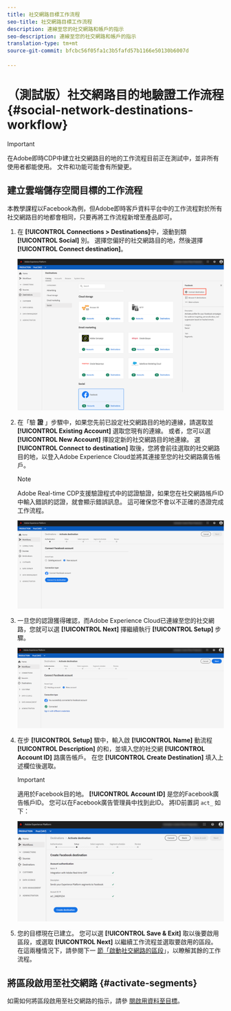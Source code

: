 ```yaml
---
title: 社交網路目標工作流程
seo-title: 社交網路目標工作流程
description: 連線至您的社交網路和帳戶的指示
seo-description: 連線至您的社交網路和帳戶的指示
translation-type: tm+mt
source-git-commit: bfcbc56f05fa1c3b5fafd57b1166e50130b6007d

---
```



# （測試版）社交網路目的地驗證工作流程 {#social-network-destinations-workflow}


>[!IMPORTANT]
>
>在Adobe即時CDP中建立社交網路目的地的工作流程目前正在測試中，並非所有使用者都能使用。 文件和功能可能會有所變更。

## 建立雲端儲存空間目標的工作流程

本教學課程以Facebook為例，但Adobe即時客戶資料平台中的工作流程對於所有社交網路目的地都會相同，只要再將工作流程新增至產品即可。

1. 在 **[!UICONTROL Connections > Destinations]**&#x200B;中，滾動到類 **[!UICONTROL Social]** 別。 選擇您偏好的社交網路目的地，然後選擇 **[!UICONTROL Connect destination]**。

   ![連線至社交網路目的地](/help/rtcdp/destinations/assets/facebook-catalog-view.png)

2. 在「驗 **證** 」步驟中，如果您先前已設定社交網路目的地的連線，請選取並 **[!UICONTROL Existing Account]** 選取您現有的連線。 或者，您可以選 **[!UICONTROL New Account]** 擇設定新的社交網路目的地連線。 選 **[!UICONTROL Connect to destination]** 取後，您將會前往選取的社交網路目的地，以登入Adobe Experience Cloud並將其連接至您的社交網路廣告帳戶。

   >[!NOTE]
   >
   >Adobe Real-time CDP支援驗證程式中的認證驗證，如果您在社交網路帳戶ID中輸入錯誤的認證，就會顯示錯誤訊息。 這可確保您不會以不正確的憑證完成工作流程。

   ![連線至社交網路目的地——驗證步驟](/help/rtcdp/destinations/assets/facebook-pre-connect-view.png)

3. 一旦您的認證獲得確認，而Adobe Experience Cloud已連線至您的社交網路，您就可以選 **[!UICONTROL Next]** 擇繼續執行 **[!UICONTROL Setup]** 步驟。

   ![認證已確認](/help/rtcdp/destinations/assets/facebook-post-connection-view.png)

4. 在步 **[!UICONTROL Setup]** 驟中，輸入啟 **[!UICONTROL Name]** 動流程 **[!UICONTROL Description]** 的和，並填入您的社交網 **[!UICONTROL Account ID]** 路廣告帳戶。 在您 **[!UICONTROL Create Destination]** 填入上述欄位後選取。

   >[!IMPORTANT]
   >
   >適用於Facebook目的地。 **[!UICONTROL Account ID]** 是您的Facebook廣告帳戶ID。 您可以在Facebook廣告管理員中找到此ID。 將ID前置詞 `act_` 如下：

   ![連線至社交網路目的地——設定步驟](/help/rtcdp/destinations/assets/social-network-step.png)

5. 您的目標現在已建立。 您可以選 **[!UICONTROL Save & Exit]** 取以後要啟用區段，或選取 **[!UICONTROL Next]** 以繼續工作流程並選取要啟用的區段。 在這兩種情況下，請參閱下一 [節「啟動社交網路的區段](#activate-segments)」，以瞭解其餘的工作流程。

## 將區段啟用至社交網路 {#activate-segments}

如需如何將區段啟用至社交網路的指示，請參 [閱啟用資料至目標](/help/rtcdp/destinations/activate-destinations.md)。